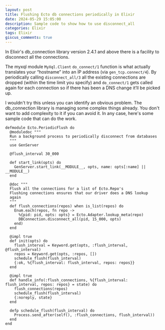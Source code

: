 ```yaml
---
layout: post
title: Flushing Ecto db connections periodically in Elixir
date: 2024-05-29 15:05:00
description: Sample code to show how to use disconnect_all
categories: Elixir
tags: Elixir
giscus_comments: true
---
```


In Elixir's db_connection library version 2.4.1 and above there is a
facility to disconnect all the connections.

The myxql module `MyXql.Client` `do_connect/1` function is what actually translates
your “hostname” into an IP address (via `gen_tcp.connect/4`). By periodically calling
`disconnect_all/3` all the existing connections are dropped (within the time limit
you specify) and `do_connect/1` gets called again for each connection so if there has
been a DNS change it’ll be picked up.

I wouldn't try this unless you can identify an obvious problem. The db_connection
library is managing some complex things already. You don't want to add complexity
to it if you can avoid it. In any case, here's some sample code that can do the
work.

```
defmodule Ecto.PeriodicFlush do
  @moduledoc """
  Run a background process to periodically disconnect from databases
  """
  use GenServer

  @flush_interval 30_000

  def start_link(opts) do
    GenServer.start_link(__MODULE__, opts, name: opts[:name] || __MODULE__)
  end

  @doc """
  Flush all the connections for a list of Ecto.Repo's
  Flushing connections ensures that our driver does a DNS lookup
  again
  """
  def flush_connections(repos) when is_list(repos) do
    Enum.each(repos, fn repo ->
      %{pid: pid, opts: opts} = Ecto.Adapter.lookup_meta(repo)
      DBConnection.disconnect_all(pid, 15_000, opts)
    end)
  end

  @impl true
  def init(opts) do
    flush_interval = Keyword.get(opts, :flush_interval, @flush_interval)
    repos = Keyword.get(opts, :repos, [])
    schedule_flush(flush_interval)
    {:ok, %{flush_interval: flush_interval, repos: repos}}
  end

  @impl true
  def handle_info(:flush_connections, %{flush_interval: flush_interval, repos: repos} = state) do
    flush_connections(repos)
    schedule_flush(flush_interval)
    {:noreply, state}
  end

  defp schedule_flush(flush_interval) do
    Process.send_after(self(), :flush_connections, flush_interval))
  end
end
```
